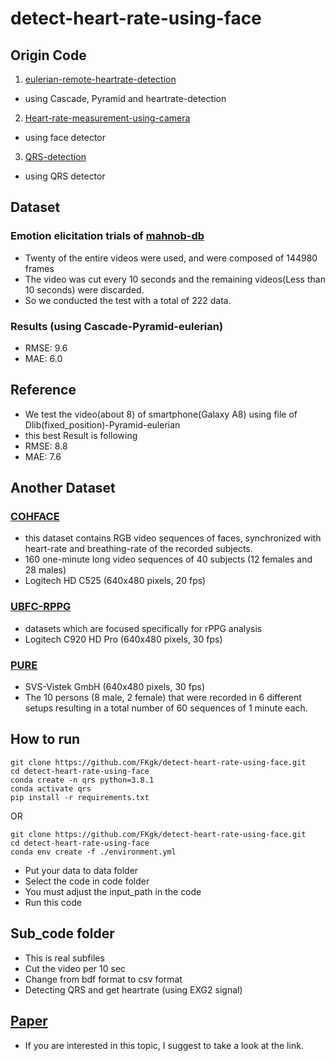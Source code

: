 # detect-heart-rate-using-face

## Origin Code
1. [eulerian-remote-heartrate-detection](https://github.com/rohintangirala/eulerian-remote-heartrate-detection)
- using Cascade, Pyramid and heartrate-detection

2. [Heart-rate-measurement-using-camera](https://github.com/habom2310/Heart-rate-measurement-using-camera)
- using face detector

3. [QRS-detection](https://github.com/KChen89/QRS-detection)
- using QRS detector

## Dataset
### Emotion elicitation trials of [mahnob-db](https://mahnob-db.eu/hci-tagging/)

- Twenty of the entire videos were used, and were composed of 144980 frames
- The video was cut every 10 seconds and the remaining videos(Less than 10 seconds) were discarded.
- So we conducted the test with a total of 222 data.

### Results (using Cascade-Pyramid-eulerian)
- RMSE: 9.6
- MAE: 6.0


## Reference
- We test the video(about 8) of smartphone(Galaxy A8) using file of Dlib(fixed_position)-Pyramid-eulerian
- this best Result is following
- RMSE: 8.8
- MAE: 7.6

## Another Dataset
### [COHFACE](https://www.idiap.ch/dataset/cohface)
- this dataset contains RGB video sequences of faces, synchronized with heart-rate and breathing-rate of the recorded subjects.
- 160 one-minute long video sequences of 40 subjects (12 females and 28 males)
- Logitech HD C525 (640x480 pixels, 20 fps)

### [UBFC-RPPG](https://sites.google.com/view/ybenezeth/ubfcrppg)
- datasets which are focused specifically for rPPG analysis
- Logitech C920 HD Pro (640x480 pixels, 30 fps)

### [PURE](https://www.tu-ilmenau.de/en/neurob/data-sets-code/pulse)
- SVS-Vistek GmbH (640x480 pixels, 30 fps)
- The 10 persons (8 male, 2 female) that were recorded in 6 different setups resulting in a total number of 60 sequences of 1 minute each.

## How to run
```
git clone https://github.com/FKgk/detect-heart-rate-using-face.git
cd detect-heart-rate-using-face
conda create -n qrs python=3.8.1
conda activate qrs
pip install -r requirements.txt
```
OR
```
git clone https://github.com/FKgk/detect-heart-rate-using-face.git
cd detect-heart-rate-using-face
conda env create -f ./environment.yml
```

- Put your data to data folder
- Select the code in code folder
- You must adjust the input_path in the code
- Run this code


## Sub_code folder
- This is real subfiles
- Cut the video per 10 sec
- Change from bdf format to csv format
- Detecting QRS and get heartrate (using EXG2 signal)


## [Paper](https://github.com/FKgk/detect-heart-rate-using-face/blob/master/paper.md)
- If you are interested in this topic, I suggest to take a look at the link.
